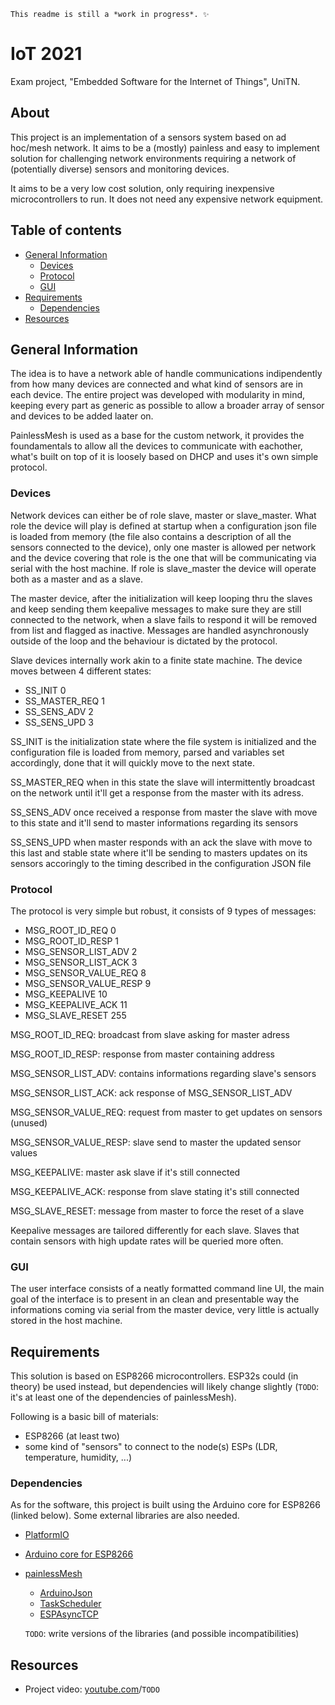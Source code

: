 ```
This readme is still a *work in progress*. ✨
```

# IoT 2021

Exam project, "Embedded Software for the Internet of Things", UniTN.

## About

This project is an implementation of a sensors system based on ad hoc/mesh network. It aims to be a (mostly) painless and easy to implement solution for challenging network environments requiring a network of (potentially diverse) sensors and monitoring devices.

It aims to be a very low cost solution, only requiring inexpensive microcontrollers to run. It does not need any expensive network equipment.

## Table of contents

* [General Information](#general-information)
    * [Devices](#devices)
    * [Protocol](#protocol)
    * [GUI](#gui)
* [Requirements](#requirements)
    * [Dependencies](#dependencies)
* [Resources](#resources)

## General Information

The idea is to have a network able of handle communications indipendently from how many devices are connected and what kind of sensors are in each device. The entire project was developed with modularity in mind, keeping every part as generic as possible to allow a broader array of sensor and devices to be added laater on.

PainlessMesh is used as a base for the custom network, it provides the foundamentals to allow all the devices to communicate with eachother, what's built on top of it is loosely based on DHCP and uses it's own simple protocol.


### Devices
Network devices can either be of role slave,  master or slave_master. What role the device will play is defined at startup when a configuration json file is loaded from memory (the file also contains a description of all the sensors connected to the device), only one master is allowed per network and the device covering that role is the one that will be communicating via serial with the host machine. If role is slave_master the device will operate both as a master and as a slave.

The master device, after the initialization will keep looping thru the slaves and keep sending them keepalive messages to make sure they are still connected to the network, when a slave fails to respond it will be removed from list and flagged as inactive.
Messages are handled asynchronously outside of the loop and the behaviour is dictated by the protocol.

Slave devices internally work akin to a finite state machine. The device moves between 4 different states:

- SS_INIT 0
- SS_MASTER_REQ 1
- SS_SENS_ADV 2 
- SS_SENS_UPD 3

SS_INIT is the initialization state where the file system is initialized and the configuration file is loaded from memory, parsed and variables set accordingly, done that it will quickly move to the next state.

SS_MASTER_REQ when in this state the slave will intermittently broadcast on the network until it'll get a response from the master with its adress.

SS_SENS_ADV once received a response from master the slave with move to this state and it'll send to master informations regarding its sensors

SS_SENS_UPD when master responds with an ack the slave with move to this last and stable state where it'll be sending to masters updates on its sensors accoringly to the timing described in the configuration JSON file

### Protocol
The protocol is very simple but robust, it consists of 9 types of messages:

- MSG_ROOT_ID_REQ 0
- MSG_ROOT_ID_RESP 1
- MSG_SENSOR_LIST_ADV 2 
- MSG_SENSOR_LIST_ACK 3
- MSG_SENSOR_VALUE_REQ 8
- MSG_SENSOR_VALUE_RESP 9
- MSG_KEEPALIVE 10
- MSG_KEEPALIVE_ACK 11 
- MSG_SLAVE_RESET 255

MSG_ROOT_ID_REQ: broadcast from slave asking for master adress

MSG_ROOT_ID_RESP: response from master containing address

MSG_SENSOR_LIST_ADV: contains informations regarding slave's sensors 

MSG_SENSOR_LIST_ACK: ack response of MSG_SENSOR_LIST_ADV

MSG_SENSOR_VALUE_REQ: request from master to get updates on sensors (unused)

MSG_SENSOR_VALUE_RESP: slave send to master the updated sensor values

MSG_KEEPALIVE: master ask slave if it's still connected

MSG_KEEPALIVE_ACK: response from slave stating it's still connected

MSG_SLAVE_RESET: message from master to force the reset of a slave

Keepalive messages are tailored differently for each slave. Slaves that contain sensors with high update rates will be queried more often.

### GUI
The user interface consists of a neatly formatted command line UI, the main goal of the interface is to present in an clean and presentable way the informations coming via serial from the master device, very little is actually stored in the host machine.



## Requirements

This solution is based on ESP8266 microcontrollers. ESP32s could (in theory) be used instead, but dependencies will likely change slightly (```TODO```: it's at least one of the dependencies of painlessMesh).

Following is a basic bill of materials:
- ESP8266 (at least two)
- some kind of "sensors" to connect to the node(s) ESPs (LDR, temperature, humidity, ...)

### Dependencies

As for the software, this project is built using the Arduino core for ESP8266 (linked below). Some external libraries are also needed.
- [PlatformIO](https://platformio.org/)
- [Arduino core for ESP8266](https://github.com/esp8266/Arduino)
- [painlessMesh](https://gitlab.com/painlessMesh/painlessMesh)
    - [ArduinoJson](https://github.com/bblanchon/ArduinoJson)
    - [TaskScheduler](https://github.com/arkhipenko/TaskScheduler)
    - [ESPAsyncTCP](https://github.com/me-no-dev/ESPAsyncTCP)

    ```TODO```: write versions of the libraries (and possible incompatibilities)

## Resources

- Project video: [youtube.com]()/```TODO```
